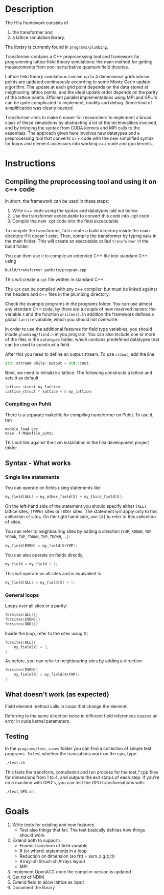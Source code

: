 
# Description 

The Hila framework consists of 

1. the transformer and 
2. a lattice simulation library.

The library is currently found in `programs/plumbing`.

Transformer contains a C++ preprocessing tool and framework for programming lattice field theory simulations: the main method for getting measurements from non-perturbative quantum field theories.  

Lattice field theory simulations involve up to 4 dimensional grids whose points are updated continuously according to some Monte Carlo update algorithm. The update at each grid point depends on the data stored at neighboring lattice points, and the ideal 
update order depends on the parity of the lattice points. Efficient parallel implementations using MPI and GPU's can be quite complicated to implement, modify and debug. Some kind of simplification was clearly needed. 

Transformer aims to make it easier for researchers to implement a broad class of these simulations by abstracting a lot of the technicalities involved, and by bringing the syntax from CUDA kernels and MPI calls to the essentials. The approach given 
here involves new datatypes and a preprocessing tool that converts c++ code with the new simplified syntax for loops and element accessors into working c++ code and gpu kernels. 

# Instructions

## Compiling the preprocessing tool and using it on c++ code

In short, the framework can be used in these steps: 

1. Write c++ code using the syntax and datatypes laid out below
2. Use the transformer excecutable to convert this code into .cpt code 
3. Compile the new .cpt code into the final excecutable 

To compile the transformer, first create a build directory inside the main directory if it doesn't exist. 
Then, compile the transformer by typing `make` in the main folder.
This will create an executable called `transformer` in the build folder.

You can then use it to compile an extended C++ file into standard C++ using
~~~ bash
build/transformer path/to/program.cpp
~~~
This will create a `cpt` file written in standard C++.

The `cpt` can be compiled with any c++ compiler, but must be linked against the headers and c++ files in the plumbing directory.

Check the example programs in the programs folder. You can use almost any standard C++ code, by there are a couple of new reserved names: the variable `X` and the function `onsites()`. In addition the framework defines a global `lattice` variable, which you should not overwrite.

In order to use the additional features for field type variables, you should inlude `plumbing/field.h` in you program. You can also include one or more of the files in the `datatypes` folder, which contains predefined datatypes that can be used to construct a field.

After this you need to define an output stream. To use `stdout`, add the line
~~~ C++
std::ostream &hila::output = std::cout;
~~~
Next, we need to initialize a lattice. The following constructs a lattice and sets it as default
~~~ C++
lattice_struct my_lattice;
lattice_struct * lattice = & my_lattice;
~~~


### Compiling on Puhti

There is a separate makefile for compiling transformer on Puhti.
To use it, run
~~~
module load gcc
make -f Makefile_puhti
~~~

This will link against the llvm installation in the hila development project folder.


## Syntax - What works

### Single line statements

You can operate on fields using statements like
~~~ C++
my_field[ALL] = my_other_field[X] + my_third_field[X];
~~~
On the left-hand side of the statement you should specify
either `[ALL]` lattice sites, `[EVEN]` sites or `[ODD]` sites.
The statement will apply only to this collection of sites.
On the right hand side, use `[X]` to refer to this collection
of sites.

You can refer to neighbouring sites by adding a direction (`XUP`, `XDOWN`, `YUP`, `YDOWN`, `ZUP`, `ZDOWN`, `TUP`, `TDOWN`, ...):
~~~ C++
my_field[EVEN] = my_field[X+YUP];
~~~

You can also operate on fields directly,
~~~ C++
my_field = my_field + 1;
~~~
This will operate on all sites and is equivalent to 
~~~ C++
my_field[ALL] = my_field[X] + 1;
~~~


### General loops 
Loops over all sites or a parity:
~~~ C++
forsites(ALL){}
forsites(EVEN){}
forsites(ODD){}
~~~
Inside the loop, refer to the sites using X:
~~~ C++
forsites(ALL){
    my_field[X] = 1;
}
~~~

As before, you can refer to neighbouring sites by adding a direction:
~~~ C++
forsites(EVEN){
    my_field[X] = my_field[X+YUP];
}
~~~



## What doesn't work (as expected)

Field element method calls in loops that change the element.

Referring to the same direction twice in different field references causes an error in cuda kernel parameters.


## Testing

In the `programs/test_cases` folder you can find a collection of simple test programs. To test whether the translations work on the cpu, type:

~~~ bash
./test.sh 
~~~

This tests the transform, compilation and run process for the test_*.cpp files for dimensions from 1 to 4, and outputs the exit status of each step. 
If you're on a machine with GPU's, you can test the GPU transformations with:

~~~ bash
./test_GPU.sh
~~~

# Goals

 1. Write tests for existing and new features
     * Test also things that fail. The test basically defines how things should work.
 1. Extend both to support:
     * Fourier transform of field variable
     * If (or where) statements in a loop
     * Reduction on dimension (so f(t) = sum_x g(x,t))
     * Array-of-Struct-of-Arrays layout
     * MPI
 1. Implement OpenACC once the compiler version is updated
 1. Get rid of NDIM
 1. Extend field to allow lattice as input
 1. Document the library

